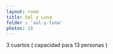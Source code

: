```yaml
---
layout: room
title: Sol y Luna
folder : 'sol-y-luna'
photos: 10
---
```


3 cuartos ( capacidad para 13 personas )